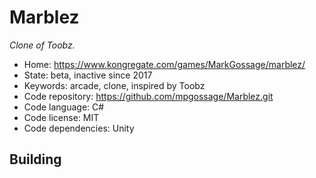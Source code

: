 # Marblez

_Clone of Toobz._

- Home: https://www.kongregate.com/games/MarkGossage/marblez/
- State: beta, inactive since 2017
- Keywords: arcade, clone, inspired by Toobz
- Code repository: https://github.com/mpgossage/Marblez.git
- Code language: C#
- Code license: MIT
- Code dependencies: Unity

## Building
